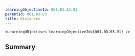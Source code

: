 ```yaml
---
learningObjectiveId: 061.03.03.01
parentId: 061.03.03
title: Distances
---
```


```tsx eval
<LearningOBjectives learningObjectiveId={061.03.03.01} />
```

## Summary
